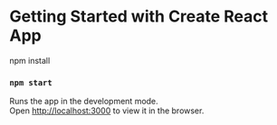 # Getting Started with Create React App

npm install



### `npm start`

Runs the app in the development mode.\
Open [http://localhost:3000](http://localhost:3000) to view it in the browser.


